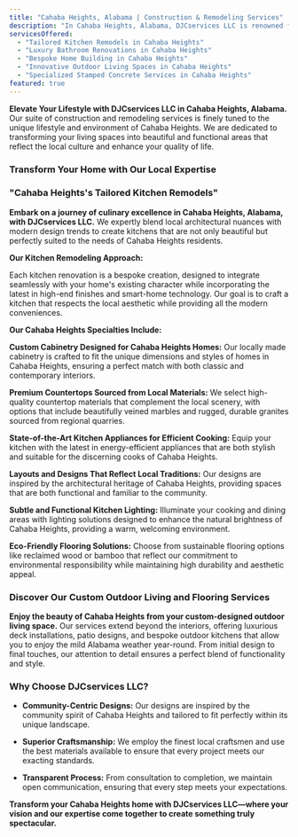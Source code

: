 ```yaml
---
title: "Cahaba Heights, Alabama | Construction & Remodeling Services"
description: "In Cahaba Heights, Alabama, DJCservices LLC is renowned for expert construction and remodeling services that blend seamlessly with the quaint, upscale charm of this vibrant community. Specializing in bespoke home transformations that respect the area's natural beauty and community-oriented vibe, we ensure every project from kitchen redesigns to complete home renovations enhances both aesthetics and functionality."
servicesOffered:
  - "Tailored Kitchen Remodels in Cahaba Heights"
  - "Luxury Bathroom Renovations in Cahaba Heights"
  - "Bespoke Home Building in Cahaba Heights"
  - "Innovative Outdoor Living Spaces in Cahaba Heights"
  - "Specialized Stamped Concrete Services in Cahaba Heights"
featured: true
---
```


**Elevate Your Lifestyle with DJCservices LLC in Cahaba Heights, Alabama.** Our suite of construction and remodeling services is finely tuned to the unique lifestyle and environment of Cahaba Heights. We are dedicated to transforming your living spaces into beautiful and functional areas that reflect the local culture and enhance your quality of life.

### Transform Your Home with Our Local Expertise

### "Cahaba Heights's Tailored Kitchen Remodels"

**Embark on a journey of culinary excellence in Cahaba Heights, Alabama, with DJCservices LLC.** We expertly blend local architectural nuances with modern design trends to create kitchens that are not only beautiful but perfectly suited to the needs of Cahaba Heights residents.

**Our Kitchen Remodeling Approach:**

Each kitchen renovation is a bespoke creation, designed to integrate seamlessly with your home's existing character while incorporating the latest in high-end finishes and smart-home technology. Our goal is to craft a kitchen that respects the local aesthetic while providing all the modern conveniences.

**Our Cahaba Heights Specialties Include:**

**Custom Cabinetry Designed for Cahaba Heights Homes:** Our locally made cabinetry is crafted to fit the unique dimensions and styles of homes in Cahaba Heights, ensuring a perfect match with both classic and contemporary interiors.

**Premium Countertops Sourced from Local Materials:** We select high-quality countertop materials that complement the local scenery, with options that include beautifully veined marbles and rugged, durable granites sourced from regional quarries.

**State-of-the-Art Kitchen Appliances for Efficient Cooking:** Equip your kitchen with the latest in energy-efficient appliances that are both stylish and suitable for the discerning cooks of Cahaba Heights.

**Layouts and Designs That Reflect Local Traditions:** Our designs are inspired by the architectural heritage of Cahaba Heights, providing spaces that are both functional and familiar to the community.

**Subtle and Functional Kitchen Lighting:** Illuminate your cooking and dining areas with lighting solutions designed to enhance the natural brightness of Cahaba Heights, providing a warm, welcoming environment.

**Eco-Friendly Flooring Solutions:** Choose from sustainable flooring options like reclaimed wood or bamboo that reflect our commitment to environmental responsibility while maintaining high durability and aesthetic appeal.

### Discover Our Custom Outdoor Living and Flooring Services

**Enjoy the beauty of Cahaba Heights from your custom-designed outdoor living space.** Our services extend beyond the interiors, offering luxurious deck installations, patio designs, and bespoke outdoor kitchens that allow you to enjoy the mild Alabama weather year-round. From initial design to final touches, our attention to detail ensures a perfect blend of functionality and style.

### Why Choose DJCservices LLC?

- **Community-Centric Designs:** Our designs are inspired by the community spirit of Cahaba Heights and tailored to fit perfectly within its unique landscape.

- **Superior Craftsmanship:** We employ the finest local craftsmen and use the best materials available to ensure that every project meets our exacting standards.

- **Transparent Process:** From consultation to completion, we maintain open communication, ensuring that every step meets your expectations.

**Transform your Cahaba Heights home with DJCservices LLC—where your vision and our expertise come together to create something truly spectacular.**
